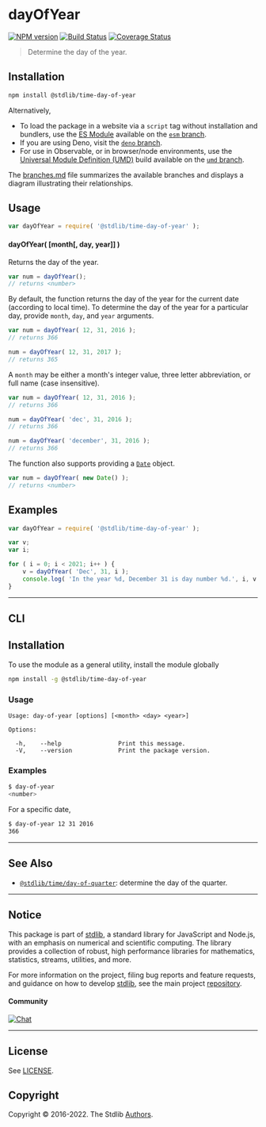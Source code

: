 <!--

@license Apache-2.0

Copyright (c) 2018 The Stdlib Authors.

Licensed under the Apache License, Version 2.0 (the "License");
you may not use this file except in compliance with the License.
You may obtain a copy of the License at

   http://www.apache.org/licenses/LICENSE-2.0

Unless required by applicable law or agreed to in writing, software
distributed under the License is distributed on an "AS IS" BASIS,
WITHOUT WARRANTIES OR CONDITIONS OF ANY KIND, either express or implied.
See the License for the specific language governing permissions and
limitations under the License.

-->

# dayOfYear

[![NPM version][npm-image]][npm-url] [![Build Status][test-image]][test-url] [![Coverage Status][coverage-image]][coverage-url] <!-- [![dependencies][dependencies-image]][dependencies-url] -->

> Determine the day of the year.

<section class="installation">

## Installation

```bash
npm install @stdlib/time-day-of-year
```

Alternatively,

-   To load the package in a website via a `script` tag without installation and bundlers, use the [ES Module][es-module] available on the [`esm` branch][esm-url].
-   If you are using Deno, visit the [`deno` branch][deno-url].
-   For use in Observable, or in browser/node environments, use the [Universal Module Definition (UMD)][umd] build available on the [`umd` branch][umd-url].

The [branches.md][branches-url] file summarizes the available branches and displays a diagram illustrating their relationships.

</section>

<section class="usage">

## Usage

```javascript
var dayOfYear = require( '@stdlib/time-day-of-year' );
```

#### dayOfYear( \[month\[, day, year]] )

Returns the day of the year.

```javascript
var num = dayOfYear();
// returns <number>
```

By default, the function returns the day of the year for the current date (according to local time). To determine the day of the year for a particular day, provide `month`, `day`, and `year` arguments.

```javascript
var num = dayOfYear( 12, 31, 2016 );
// returns 366

num = dayOfYear( 12, 31, 2017 );
// returns 365
```

A `month` may be either a month's integer value, three letter abbreviation, or full name (case insensitive).

```javascript
var num = dayOfYear( 12, 31, 2016 );
// returns 366

num = dayOfYear( 'dec', 31, 2016 );
// returns 366

num = dayOfYear( 'december', 31, 2016 );
// returns 366
```

The function also supports providing a [`Date`][date-object] object.

```javascript
var num = dayOfYear( new Date() );
// returns <number>
```

</section>

<!-- /.usage -->

<section class="examples">

## Examples

<!-- eslint no-undef: "error" -->

```javascript
var dayOfYear = require( '@stdlib/time-day-of-year' );

var v;
var i;

for ( i = 0; i < 2021; i++ ) {
    v = dayOfYear( 'Dec', 31, i );
    console.log( 'In the year %d, December 31 is day number %d.', i, v );
}
```

</section>

<!-- /.examples -->

* * *

<section class="cli">

## CLI

<section class="installation">

## Installation

To use the module as a general utility, install the module globally

```bash
npm install -g @stdlib/time-day-of-year
```

</section>

<!-- CLI usage documentation. -->

<section class="usage">

### Usage

```text
Usage: day-of-year [options] [<month> <day> <year>]

Options:

  -h,    --help                Print this message.
  -V,    --version             Print the package version.
```

</section>

<!-- /.usage -->

<section class="examples">

### Examples

```bash
$ day-of-year
<number>
```

For a specific date,

```bash
$ day-of-year 12 31 2016
366
```

</section>

<!-- /.examples -->

</section>

<!-- /.cli -->

<!-- Section for related `stdlib` packages. Do not manually edit this section, as it is automatically populated. -->

<section class="related">

* * *

## See Also

-   <span class="package-name">[`@stdlib/time/day-of-quarter`][@stdlib/time/day-of-quarter]</span><span class="delimiter">: </span><span class="description">determine the day of the quarter.</span>

</section>

<!-- /.related -->

<!-- Section for all links. Make sure to keep an empty line after the `section` element and another before the `/section` close. -->


<section class="main-repo" >

* * *

## Notice

This package is part of [stdlib][stdlib], a standard library for JavaScript and Node.js, with an emphasis on numerical and scientific computing. The library provides a collection of robust, high performance libraries for mathematics, statistics, streams, utilities, and more.

For more information on the project, filing bug reports and feature requests, and guidance on how to develop [stdlib][stdlib], see the main project [repository][stdlib].

#### Community

[![Chat][chat-image]][chat-url]

---

## License

See [LICENSE][stdlib-license].


## Copyright

Copyright &copy; 2016-2022. The Stdlib [Authors][stdlib-authors].

</section>

<!-- /.stdlib -->

<!-- Section for all links. Make sure to keep an empty line after the `section` element and another before the `/section` close. -->

<section class="links">

[npm-image]: http://img.shields.io/npm/v/@stdlib/time-day-of-year.svg
[npm-url]: https://npmjs.org/package/@stdlib/time-day-of-year

[test-image]: https://github.com/stdlib-js/time-day-of-year/actions/workflows/test.yml/badge.svg?branch=main
[test-url]: https://github.com/stdlib-js/time-day-of-year/actions/workflows/test.yml?query=branch:main

[coverage-image]: https://img.shields.io/codecov/c/github/stdlib-js/time-day-of-year/main.svg
[coverage-url]: https://codecov.io/github/stdlib-js/time-day-of-year?branch=main

<!--

[dependencies-image]: https://img.shields.io/david/stdlib-js/time-day-of-year.svg
[dependencies-url]: https://david-dm.org/stdlib-js/time-day-of-year/main

-->

[chat-image]: https://img.shields.io/gitter/room/stdlib-js/stdlib.svg
[chat-url]: https://gitter.im/stdlib-js/stdlib/

[stdlib]: https://github.com/stdlib-js/stdlib

[stdlib-authors]: https://github.com/stdlib-js/stdlib/graphs/contributors

[umd]: https://github.com/umdjs/umd
[es-module]: https://developer.mozilla.org/en-US/docs/Web/JavaScript/Guide/Modules

[deno-url]: https://github.com/stdlib-js/time-day-of-year/tree/deno
[umd-url]: https://github.com/stdlib-js/time-day-of-year/tree/umd
[esm-url]: https://github.com/stdlib-js/time-day-of-year/tree/esm
[branches-url]: https://github.com/stdlib-js/time-day-of-year/blob/main/branches.md

[stdlib-license]: https://raw.githubusercontent.com/stdlib-js/time-day-of-year/main/LICENSE

[date-object]: https://developer.mozilla.org/en-US/docs/Web/JavaScript/Reference/Global_Objects/Date

<!-- <related-links> -->

[@stdlib/time/day-of-quarter]: https://github.com/stdlib-js/time-day-of-quarter

<!-- </related-links> -->

</section>

<!-- /.links -->
